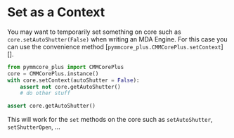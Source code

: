 # Set as a Context

You may want to temporarily set something on core such as  `core.setAutoShutter(False)` when writing an MDA Engine. For this case
you can use the convenience method [`pymmcore_plus.CMMCorePlus.setContext`][].

```python
from pymmcore_plus import CMMCorePlus
core = CMMCorePlus.instance()
with core.setContext(autoShutter = False):
    assert not core.getAutoShutter()
    # do other stuff

assert core.getAutoShutter()
```

This will work for the `set` methods on the core such as `setAutoShutter`, `setShutterOpen`, ...
